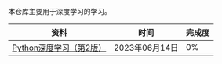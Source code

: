 本仓库主要用于深度学习的学习。

| 资料                                                         | 时间           | 完成度 |
| ------------------------------------------------------------ | -------------- | ------ |
| [Python深度学习（第2版）](https://weread.qq.com/web/bookDetail/33f32c90813ab71c6g018fff) | 2023年06月14日 | 0%     |

